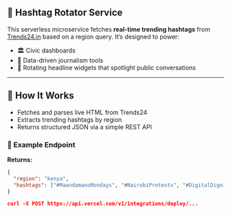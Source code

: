 ## 📡 Hashtag Rotator Service

This serverless microservice fetches **real-time trending hashtags** from [Trends24.in](https://trends24.in) based on a region query. It’s designed to power:

- 🏛️ Civic dashboards  
- 📰 Data-driven journalism tools  
- 🎯 Rotating headline widgets that spotlight public conversations  

---

## 🔧 How It Works

- Fetches and parses live HTML from Trends24  
- Extracts trending hashtags by region  
- Returns structured JSON via a simple REST API

### 🧪 Example Endpoint

**Returns:**
```json
{
  "region": "kenya",
  "hashtags": ["#MaandamanoMondays", "#NairobiProtests", "#DigitalDignity"]
}

curl -X POST https://api.vercel.com/v1/integrations/deploy/...
